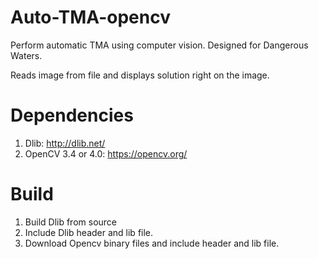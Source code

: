 # Auto-TMA-opencv
Perform automatic TMA using computer vision. Designed for Dangerous Waters.

Reads image from file and displays solution right on the image.

# Dependencies
1. Dlib: http://dlib.net/
2. OpenCV 3.4 or 4.0: https://opencv.org/

# Build
1. Build Dlib from source
2. Include Dlib header and lib file.
3. Download Opencv binary files and include header and lib file.
